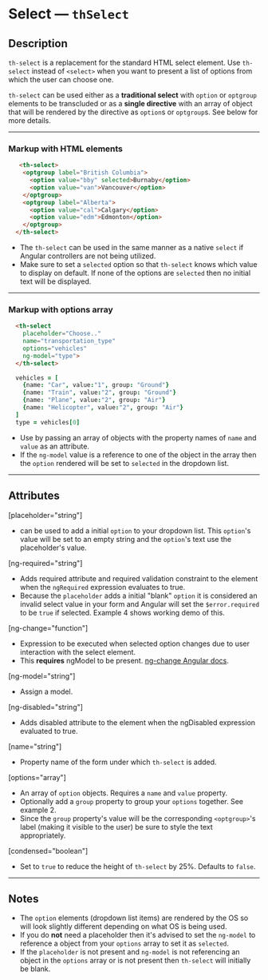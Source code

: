 # Select — `thSelect`

## Description
`th-select` is a replacement for the standard HTML select element. Use `th-select`
instead of `<select>` when you want to present a list of options from which the
user can choose one.

`th-select` can be used either as a **traditional select**  with `option` or `optgroup`
elements to be transcluded or as a **single directive** with an array of object
that will be rendered by the directive as `option`s or `optgroup`s. See below for
more details.

---
### Markup with HTML elements
```html
   <th-select>
    <optgroup label="British Columbia">
      <option value="bby" selected>Burnaby</option>
      <option value="van">Vancouver</option>
    </optgroup>
    <optgroup label="Alberta">
      <option value="cal">Calgary</option>
      <option value="edm">Edmonton</option>
    </optgroup>
  </th-select>
```

- The `th-select` can be used in the same manner as a native `select` if Angular
controllers are not being utilized.
- Make sure to set a `selected` option so that `th-select` knows which value
to display on default. If none of the options are `selected` then no initial
text will be displayed.

---
### Markup with options array
```html
  <th-select
    placeholder="Choose.."
    name="transportation_type"
    options="vehicles"
    ng-model="type">
  </th-select>
```
```coffeescript
  vehicles = [
    {name: "Car", value:"1", group: "Ground"}
    {name: "Train", value:"2", group: "Ground"}
    {name: "Plane", value:"2", group: "Air"}
    {name: "Helicopter", value:"2", group: "Air"}
  ]
  type = vehicles[0]
```

- Use by passing an array of objects with the property names of `name` and `value`
as an attribute.
- If the `ng-model` value is a reference to one of the object in the array then the
`option` rendered will be set to `selected` in the dropdown list.

---
## Attributes

[placeholder="string"]
- can be used to add a initial `option` to your dropdown list. This `option`'s
value will be set to an empty string and the `option`'s text use the placeholder's
value.

[ng-required="string"]
- Adds required attribute and required validation constraint to the element when
the `ngRequired` expression evaluates to true.
- Because the `placeholder` adds a initial "blank" `option` it is considered an
invalid select value in your form and Angular will set the `$error.required` to
be `true` if selected. Example 4 shows working demo of this.

[ng-change="function"]
- Expression to be executed when selected option changes due to user interaction
with the select element.
- This **requires** ngModel to be present.
[ng-change Angular docs](https://docs.angularjs.org/api/ng/directive/ngChange).

[ng-model="string"]
- Assign a model.

[ng-disabled="string"]
- Adds disabled attribute to the element when the ngDisabled expression evaluated
to true.

[name="string"]
- Property name of the form under which `th-select` is added.

[options="array"]
- An array of `option` objects. Requires a `name` and `value` property.
- Optionally add a `group` property to group your `options` together. See example 2.
- Since the `group` property's value will be the corresponding `<optgroup>`'s label
(making it visible to the user) be sure to style the text appropriately.

[condensed="boolean"]
- Set to `true` to reduce the height of `th-select` by 25%. Defaults to `false`.

---
## Notes
- The `option` elements (dropdown list items) are rendered by the OS so will look
slightly different depending on what OS is being used.
- If you do **not** need a placeholder then it's advised to set the `ng-model` to
reference a object from your `options` array to set it as `selected`.
- If the `placeholder` is not present and `ng-model` is not referencing an object
in the `options` array or is not present then `th-select` will initially be blank.
